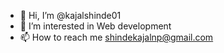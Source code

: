 - 👋 Hi, I’m @kajalshinde01
- 👀 I’m interested in  Web development
- 📫 How to reach me shindekajalnp@gmail.com

<!---
kajalshinde01/kajalshinde01 is a ✨ special ✨ repository because its `README.md` (this file) appears on your GitHub profile.
You can click the Preview link to take a look at your changes.
--->
